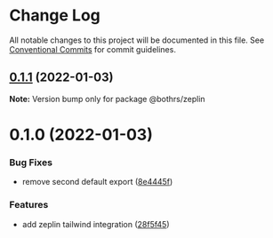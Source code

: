 # Change Log

All notable changes to this project will be documented in this file.
See [Conventional Commits](https://conventionalcommits.org) for commit guidelines.

## [0.1.1](https://github.com/bothrs/open-source/compare/@bothrs/zeplin@0.1.0...@bothrs/zeplin@0.1.1) (2022-01-03)

**Note:** Version bump only for package @bothrs/zeplin





# 0.1.0 (2022-01-03)


### Bug Fixes

* remove second default export ([8e4445f](https://github.com/bothrs/open-source/commit/8e4445fa40e2caef15922e517acf615adbb66ba2))


### Features

* add zeplin tailwind integration ([28f5f45](https://github.com/bothrs/open-source/commit/28f5f452b8c9d9ce3e8cd46764e8720d3e16fafe))

